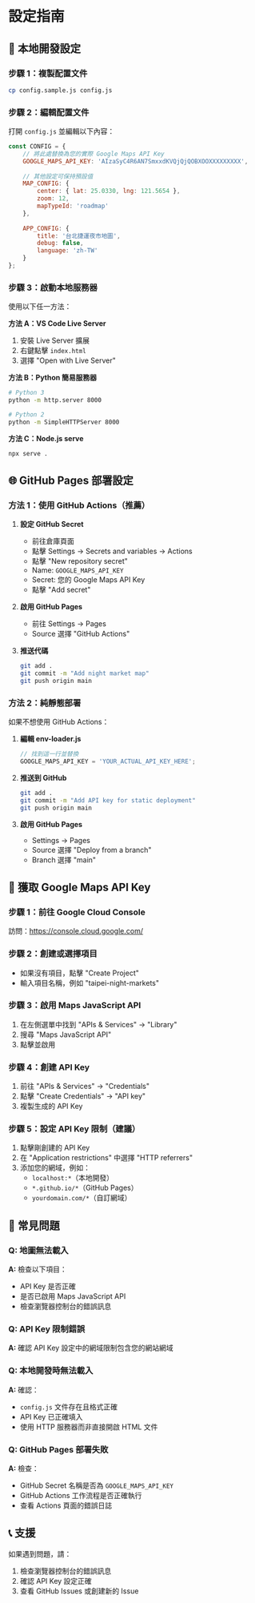 # 設定指南

## 🔧 本地開發設定

### 步驟 1：複製配置文件

```bash
cp config.sample.js config.js
```

### 步驟 2：編輯配置文件

打開 `config.js` 並編輯以下內容：

```javascript
const CONFIG = {
    // 將此處替換為您的實際 Google Maps API Key
    GOOGLE_MAPS_API_KEY: 'AIzaSyC4R6AN7SmxxdKVQjQjQOBXOOXXXXXXXXX',
    
    // 其他設定可保持預設值
    MAP_CONFIG: {
        center: { lat: 25.0330, lng: 121.5654 },
        zoom: 12,
        mapTypeId: 'roadmap'
    },
    
    APP_CONFIG: {
        title: '台北捷運夜市地圖',
        debug: false,
        language: 'zh-TW'
    }
};
```

### 步驟 3：啟動本地服務器

使用以下任一方法：

**方法 A：VS Code Live Server**
1. 安裝 Live Server 擴展
2. 右鍵點擊 `index.html`
3. 選擇 "Open with Live Server"

**方法 B：Python 簡易服務器**
```bash
# Python 3
python -m http.server 8000

# Python 2
python -m SimpleHTTPServer 8000
```

**方法 C：Node.js serve**
```bash
npx serve .
```

## 🌐 GitHub Pages 部署設定

### 方法 1：使用 GitHub Actions（推薦）

1. **設定 GitHub Secret**
   - 前往倉庫頁面
   - 點擊 Settings → Secrets and variables → Actions
   - 點擊 "New repository secret"
   - Name: `GOOGLE_MAPS_API_KEY`
   - Secret: 您的 Google Maps API Key
   - 點擊 "Add secret"

2. **啟用 GitHub Pages**
   - 前往 Settings → Pages
   - Source 選擇 "GitHub Actions"

3. **推送代碼**
   ```bash
   git add .
   git commit -m "Add night market map"
   git push origin main
   ```

### 方法 2：純靜態部署

如果不想使用 GitHub Actions：

1. **編輯 env-loader.js**
   ```javascript
   // 找到這一行並替換
   GOOGLE_MAPS_API_KEY = 'YOUR_ACTUAL_API_KEY_HERE';
   ```

2. **推送到 GitHub**
   ```bash
   git add .
   git commit -m "Add API key for static deployment"
   git push origin main
   ```

3. **啟用 GitHub Pages**
   - Settings → Pages
   - Source 選擇 "Deploy from a branch"
   - Branch 選擇 "main"

## 🔑 獲取 Google Maps API Key

### 步驟 1：前往 Google Cloud Console
訪問：https://console.cloud.google.com/

### 步驟 2：創建或選擇項目
- 如果沒有項目，點擊 "Create Project"
- 輸入項目名稱，例如 "taipei-night-markets"

### 步驟 3：啟用 Maps JavaScript API
1. 在左側選單中找到 "APIs & Services" → "Library"
2. 搜尋 "Maps JavaScript API"
3. 點擊並啟用

### 步驟 4：創建 API Key
1. 前往 "APIs & Services" → "Credentials"
2. 點擊 "Create Credentials" → "API key"
3. 複製生成的 API Key

### 步驟 5：設定 API Key 限制（建議）
1. 點擊剛創建的 API Key
2. 在 "Application restrictions" 中選擇 "HTTP referrers"
3. 添加您的網域，例如：
   - `localhost:*`（本地開發）
   - `*.github.io/*`（GitHub Pages）
   - `yourdomain.com/*`（自訂網域）

## 🚨 常見問題

### Q: 地圖無法載入
**A:** 檢查以下項目：
- API Key 是否正確
- 是否已啟用 Maps JavaScript API
- 檢查瀏覽器控制台的錯誤訊息

### Q: API Key 限制錯誤
**A:** 確認 API Key 設定中的網域限制包含您的網站網域

### Q: 本地開發時無法載入
**A:** 確認：
- `config.js` 文件存在且格式正確
- API Key 已正確填入
- 使用 HTTP 服務器而非直接開啟 HTML 文件

### Q: GitHub Pages 部署失敗
**A:** 檢查：
- GitHub Secret 名稱是否為 `GOOGLE_MAPS_API_KEY`
- GitHub Actions 工作流程是否正確執行
- 查看 Actions 頁面的錯誤日誌

## 📞 支援

如果遇到問題，請：
1. 檢查瀏覽器控制台的錯誤訊息
2. 確認 API Key 設定正確
3. 查看 GitHub Issues 或創建新的 Issue
